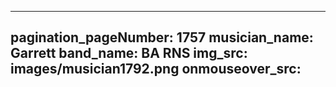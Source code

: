 ------
pagination_pageNumber: 1757
musician_name: Garrett
band_name: BA RNS
img_src: images/musician1792.png
onmouseover_src: 
------
